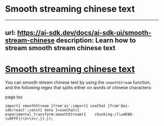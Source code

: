 # Smooth streaming chinese text


---
url: https://ai-sdk.dev/docs/ai-sdk-ui/smooth-stream-chinese
description: Learn how to stream smooth stream chinese text
---


# [Smooth streaming chinese text](#smooth-streaming-chinese-text)


You can smooth stream chinese text by using the `smoothStream` function, and the following regex that splits either on words of chinese characters:

page.tsx

```
import{ smoothStream }from'ai';import{ useChat }from'@ai-sdk/react';const{ data }=useChat({  experimental_transform:smoothStream({    chunking:/[\u4E00-\u9FFF]|\S+\s+/,}),});
```

